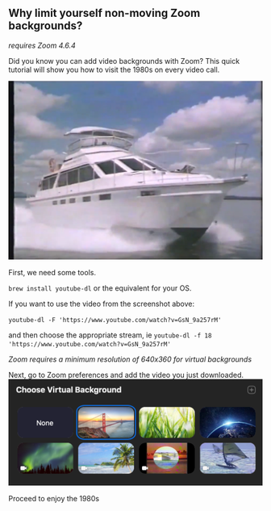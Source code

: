

## Why limit yourself non-moving Zoom backgrounds?
_requires Zoom 4.6.4_

Did you know you can add video backgrounds with Zoom? This quick tutorial will show you how to visit the 1980s on every video call. 

![big-boat](big-boat.png)

First, we need some tools. 

`brew install youtube-dl` or the equivalent for your OS. 

If you want to use the video from the screenshot above:

`youtube-dl -F 'https://www.youtube.com/watch?v=GsN_9a257rM'` 

and then choose the appropriate stream, ie `youtube-dl -f 18 'https://www.youtube.com/watch?v=GsN_9a257rM'`

_Zoom requires a minimum resolution of 640x360 for virtual backgrounds_ 

Next, go to Zoom preferences and add the video you just downloaded. 
![zoom-pref](zoom-pref.png)

Proceed to enjoy the 1980s
